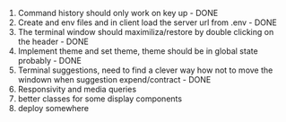 1. Command history should only work on key up - DONE
2. Create and env files and in client load the server url from .env - DONE
3. The terminal window should maximiliza/restore by double clicking on the header - DONE
7. Implement theme and set theme, theme should be in global state probably - DONE
5. Terminal suggestions, need to find a clever way how not to move the windown when suggestion expend/contract - DONE
4. Responsivity and media queries
8. better classes for some display components
9. deploy somewhere